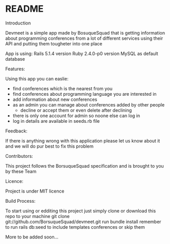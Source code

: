 # README

Introduction

Devmeet is a simple app made by BosuqueSquad that is getting information about programming conferences from a lot of different services using their API and putting them tougheter into one place

App is using:
	Rails 5.1.4 version
	Ruby 2.4.0-p0 version
	MySQL as default database

Features:

Using this app you can easlie:
- find conferences which is the nearest from you
- find conferences about programming language you are interested in
- add information about new conferences
- as an admin you can manage about conferences added by other people
	- decline or accept them or even delete after declining
- there is only one account for admin so noone else can log in 
- log in details are available in seeds.rb file


Feedback:

If there is anything wrong with this application please let us know about it and we will 
do pur best to fix this problem


Contributors:

This project follows the BorsuqueSquad specification and is brought to you by these Team


Licence:

Project is under MIT licence


Build Process:

To start using or edditing this project just simply clone or download this repo to your machine
 git clone git://github.com/BorsuqueSquad/devmeet.git
 run bundle install
 remember to run rails db:seed to include templates conferences or skip them


More to be added soon...